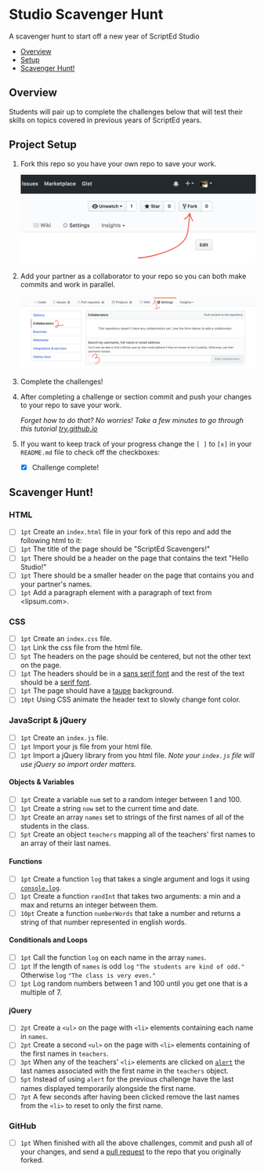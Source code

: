 # Studio Scavenger Hunt
A scavenger hunt to start off a new year of ScriptEd Studio

- [Overview](#overview)
- [Setup](#project-setup)
- [Scavenger Hunt!](#scavenger-hunt)

## Overview
Students will pair up to complete the challenges below that will test their
skills on topics covered in previous years of ScriptEd years.

## Project Setup

1. Fork this repo so you have your own repo to save your work.

   ![Picture of fork button](img/fork.png)
   
1. Add your partner as a collaborator to your repo so you can both make commits
   and work in parallel.

   ![Picture of adding a collaborator](img/collab.png)

1. Complete the challenges!
1. After completing a challenge or section commit and push your changes to your
   repo to save your work.

   _Forget how to do that? No worries! Take a few minutes to go through this
   tutorial [try.github.io]_

1. If you want to keep track of your progress change the `[ ]` to `[x]` in your
   `README.md` file to check off the checkboxes:
   - [x] Challenge complete!

## Scavenger Hunt!

### HTML

- [ ] `1pt` Create an `index.html` file in your fork of this repo and add the
  following html to it:
- [ ] `1pt` The title of the page should be "ScriptEd Scavengers!"
- [ ] `1pt` There should be a header on the page that contains the text "Hello
  Studio!"
- [ ] `1pt` There should be a smaller header on the page that contains you and your
  partner's names.
- [ ] `1pt` Add a paragraph element with a paragraph of text from <lipsum.com>.

### CSS

- [ ] `1pt` Create an `index.css` file.
- [ ] `1pt` Link the css file from the html file.
- [ ] `5pt` The headers on the page should be centered, but not the other text on the
  page.
- [ ] `1pt` The headers should be in a [sans serif font] and the rest of the text
  should be a [serif font].
- [ ] `1pt` The page should have a [taupe] background.
- [ ] `10pt` Using CSS animate the header text to slowly change font color.

### JavaScript & jQuery

- [ ] `1pt` Create an `index.js` file.
- [ ] `1pt` Import your js file from your html file.
- [ ] `1pt` Import a jQuery library from you html file. _Note your `index.js` file
  will use jQuery so import order matters._

#### Objects & Variables

- [ ] `1pt` Create a variable `num` set to a random integer between 1 and 100.
- [ ] `1pt` Create a string `now` set to the current time and date.
- [ ] `3pt` Create an array `names` set to strings of the first names of all of
  the students in the class.
- [ ] `5pt` Create an object `teachers` mapping all of the teachers' first names
  to an array of their last names.

#### Functions

- [ ] `1pt` Create a function `log` that takes a single argument and logs it
  using [`console.log`].
- [ ] `1pt` Create a function `randInt` that takes two arguments: a min and a
  max and returns an integer between them.
- [ ] `10pt` Create a function `numberWords` that take a number and returns a
  string of that number represented in english words.

#### Conditionals and Loops

- [ ] `1pt` Call the function `log` on each name in the array `names`.
- [ ] `1pt` If the length of `names` is odd `log` `"The students are kind of
  odd."` Otherwise `log` `"The class is very even."`
- [ ] `1pt` Log random numbers between 1 and 100 until you get one that is a
  multiple of 7.

#### jQuery

- [ ] `2pt` Create a `<ul>` on the page with `<li>` elements containing each
  name in `names`.
- [ ] `2pt` Create a second `<ul>` on the page with `<li>` elements containing
  of the first names in `teachers`.
- [ ] `3pt` When any of the teachers' `<li>` elements are clicked on [`alert`]
  the last names associated with the first name in the `teachers` object.
- [ ] `5pt` Instead of using `alert` for the previous challenge have the last
  names displayed temporarily alongside the first name.
- [ ] `7pt` A few seconds after having been clicked remove the last names from
  the `<li>` to reset to only the first name.

### GitHub

- [ ] `1pt` When finished with all the above challenges, commit and push all of
  your changes, and send a [pull request] to the repo that you originally
  forked.



[try.github.io]: https://try.github.io
[sans serif font]: https://en.wikipedia.org/wiki/sans-serif
[serif font]: https://en.wikipedia.org/wiki/serif
[taupe]: https://en.wikipedia.org/wiki/taupe
[pull request]: https://help.github.com/articles/creating-a-pull-request/
[`console.log`]: https://developer.mozilla.org/en-US/docs/Web/API/Console/log
[`alert`]: https://developer.mozilla.org/en-US/docs/Web/API/Window/alert
